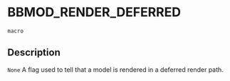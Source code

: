 # BBMOD_RENDER_DEFERRED
`macro`
## Description
`None` A flag used to tell that a model is rendered in a deferred render
 path.